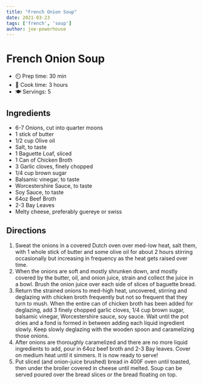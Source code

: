 ```yaml
---
title: "French Onion Soup"
date: 2021-03-23
tags: ['french', 'soup']
author: joe-powerhouse
---
```


# French Onion Soup

- ⏲️ Prep time: 30 min
- 🍳 Cook time: 3 hours
- 🍽️ Servings: 5

## Ingredients

- 6-7 Onions, cut into quarter moons
- 1 stick of butter
- 1/2 cup Olive oil
- Salt, to taste
- 1 Baguette Loaf, sliced
- 1 Can of Chicken Broth
- 3 Garlic cloves, finely chopped
- 1/4 cup brown sugar
- Balsamic vinegar, to taste
- Worcestershire Sauce, to taste
- Soy Sauce, to taste
- 64oz Beef Broth
- 2-3 Bay Leaves
- Melty cheese, preferably guereye or swiss

## Directions

1. Sweat the onions in a covered Dutch oven over med-low heat, salt them, with 1 whole stick of butter and some olive oil for about 2 hours stirring occasionally but increasing in frequency as the heat gets raised over time.
2. When the onions are soft and mostly shrunken down, and mostly covered by the butter, oil, and onion juice, strain and collect the juice in a bowl. Brush the onion juice over each side of slices of baguette bread.
3. Return the strained onions to med-high heat, uncovered, stirring and deglazing with chicken broth frequently but not so frequent that they turn to mush. When the entire can of chicken broth has been added for deglazing, add 3 finely chopped garlic cloves, 1/4 cup brown sugar, balsamic vinegar, Worcestershire sauce, soy sauce. Wait until the pot dries and a fond is formed in between adding each liquid ingredient slowly. Keep slowly deglazing with the wooden spoon and caramelizing those onions.
4. After onions are thoroughly caramelized and there are no more liquid ingredients to add, pour in 64oz beef broth and 2-3 Bay leaves. Cover on medium heat until it simmers. It is now ready to serve!
5. Put sliced (and onion-juice brushed) bread in 400F oven until toasted, then under the broiler covered in cheese until melted. Soup can be served poured over the bread slices or the bread floating on top.
